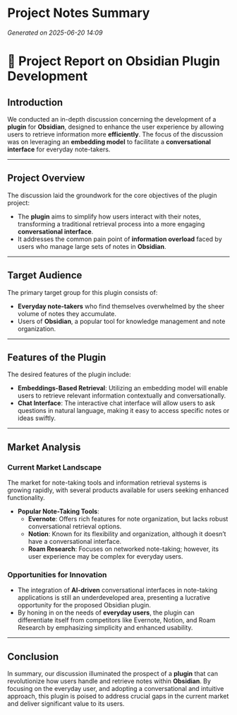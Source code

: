 # Project Notes Summary

*Generated on 2025-06-20 14:09*

# 📝 **Project Report on Obsidian Plugin Development**

## **Introduction**
We conducted an in-depth discussion concerning the development of a **plugin** for **Obsidian**, designed to enhance the user experience by allowing users to retrieve information more **efficiently**. The focus of the discussion was on leveraging an **embedding model** to facilitate a **conversational interface** for everyday note-takers. 

---

## **Project Overview**
The discussion laid the groundwork for the core objectives of the plugin project:

- The **plugin** aims to simplify how users interact with their notes, transforming a traditional retrieval process into a more engaging **conversational interface**.
- It addresses the common pain point of **information overload** faced by users who manage large sets of notes in **Obsidian**.

---

## **Target Audience**
The primary target group for this plugin consists of:

- **Everyday note-takers** who find themselves overwhelmed by the sheer volume of notes they accumulate.
- Users of **Obsidian**, a popular tool for knowledge management and note organization.

---

## **Features of the Plugin**
The desired features of the plugin include:

- **Embeddings-Based Retrieval**: Utilizing an embedding model will enable users to retrieve relevant information contextually and conversationally.
- **Chat Interface**: The interactive chat interface will allow users to ask questions in natural language, making it easy to access specific notes or ideas swiftly.

---

## **Market Analysis**
### **Current Market Landscape**
The market for note-taking tools and information retrieval systems is growing rapidly, with several products available for users seeking enhanced functionality.

- **Popular Note-Taking Tools**:
  - **Evernote**: Offers rich features for note organization, but lacks robust conversational retrieval options.
  - **Notion**: Known for its flexibility and organization, although it doesn’t have a conversational interface.
  - **Roam Research**: Focuses on networked note-taking; however, its user experience may be complex for everyday users.

### **Opportunities for Innovation**
- The integration of **AI-driven** conversational interfaces in note-taking applications is still an underdeveloped area, presenting a lucrative opportunity for the proposed Obsidian plugin.
- By honing in on the needs of **everyday users**, the plugin can differentiate itself from competitors like Evernote, Notion, and Roam Research by emphasizing simplicity and enhanced usability.

---

## **Conclusion**
In summary, our discussion illuminated the prospect of a **plugin** that can revolutionize how users handle and retrieve notes within **Obsidian**. By focusing on the everyday user, and adopting a conversational and intuitive approach, this plugin is poised to address crucial gaps in the current market and deliver significant value to its users.